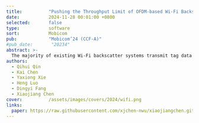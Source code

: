 ```yaml
---
title:          "Pushing the Throughput Limit of OFDM-based Wi-Fi Backscatter Communication"
date:           2024-11-28 00:01:00 +0800
selected:       false
type:           software
sort:           Mobicom
pub:            "Mobicom’24 (CCF-A)"
#pub_date:       "20234"
abstract: >-
  The majority of existing Wi-Fi backscatter systems transmit tag data at rates lower than 250 kbps, as the tag data is modulated at OFDM symbol level, allowing for demodulation using commercial Wi-Fi receivers. However, it is necessary to modulate tag data at OFDM sample level to satisfy the requirements for higher throughput. A comprehensive theoretical analysis and experimental investigation conducted in this paper demonstrates that demodulating sample-level modulated tag data using commercial Wi-Fi receivers is unattainable due to excessive computational overhead and demodulation errors. This is because the significant tag information dispersion, loss, and shuffling are caused by Wi-Fi physical layer operations. We conclude that the optimal position for demodulation is the time-domain IQ samples, which do not undergo any Wi-Fi physical layer operations and preserve the intact, ordered, and undispersed information of tag-modulated data, thereby minimizing complexity and maximizing accuracy. We devise a demodulation algorithm using time domain IQ samples and implement on two types of demodulator: a dual radio chain demodulator and a single radio chain demodulator. Experiments show that our demodulation algorithm not only decrease the BER by at least three orders of magnitude, but also reduces the time complexity from exponential to linear. It achieves a tag data rate of up to 10 Mbps with QPSK modulation and a BER at 10−4 for the dual radio chain demodulator, and a tag data rate of up to 1 Mbps with BPSK and a BER at 10−4 for the single radio demodulator. We believe our results pave the way for designing Wi-Fi backscatter system with extremely high throughput.
authors:
  - Qihui Qin
  - Kai Chen
  - Yaxiong Xie
  - Heng Luo
  - Dingyi Fang
  - Xiaojiang Chen
cover:          /assets/images/covers/2024/wifi.png
links:
  paper: https://raw.githubusercontent.com/xjchen-nwu/xiaojiangchen.github.io/main/paper/2024/Backscatter.pdf
---
```

